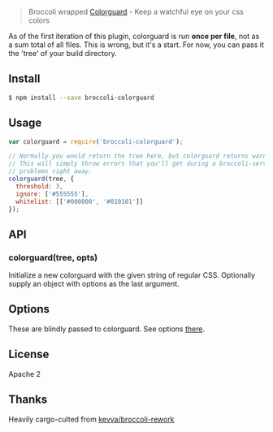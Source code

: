 > Broccoli wrapped [Colorguard](https://github.com/SlexAxton/css-colorguard) - Keep a watchful eye on your css colors

As of the first iteration of this plugin, colorguard is run **once per file**, not as a sum total
of all files. This is wrong, but it's a start. For now, you can pass it the 'tree' of your build
directory.

## Install

```bash
$ npm install --save broccoli-colorguard
```

## Usage

```js
var colorguard = require('broccoli-colorguard');

// Normally you would return the tree here, but colorguard returns warnings so you don't want that
// This will simply throw errors that you'll get during a broccoli-serve to help you catch these
// problems right away.
colorguard(tree, {
  threshold: 3,
  ignore: ['#555555'],
  whitelist: [['#000000', '#010101']]
});
```

## API

### colorguard(tree, opts)

Initialize a new colorguard with the given string of regular CSS. Optionally supply
an object with options as the last argument.

## Options

These are blindly passed to colorguard. See options [there](https://github.com/SlexAxton/css-colorguard).

## License

Apache 2

## Thanks

Heavily cargo-culted from [kevva/broccoli-rework](https://github.com/kevva/broccoli-rework)
